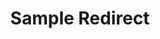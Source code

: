 ---
title: "Sample Redirect"
slug: "google-redirect"
redirect: 
  url: "https://www.google.com"
  timing: null
---